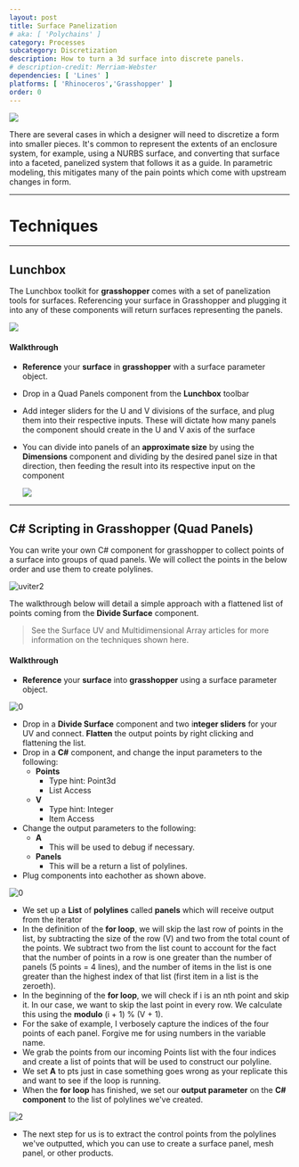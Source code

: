```yaml
---
layout: post
title: Surface Panelization
# aka: [ 'Polychains' ]
category: Processes
subcategory: Discretization
description: How to turn a 3d surface into discrete panels.
# description-credit: Merriam-Webster
dependencies: [ 'Lines' ]
platforms: [ 'Rhinoceros','Grasshopper' ]
order: 0
---
```



![](.\images\flutter\fluttering.PNG)

There are several cases in which a designer will need to discretize a form into smaller pieces. It's common to represent the extents of an enclosure system, for example, using a NURBS surface, and converting that surface into a faceted, panelized system that follows it as a guide. In parametric modeling, this mitigates many of the pain points which come with upstream changes in form. 




---
# Techniques
---


## Lunchbox

The Lunchbox toolkit for **grasshopper** comes with a set of panelization tools for surfaces. Referencing your surface in Grasshopper and plugging it into any of these components will return surfaces representing the panels.



![](.\images\LunchboxPanels.png)



#### Walkthrough

- **Reference** your **surface** in **grasshopper** with a surface parameter object.

- Drop in a Quad Panels component from the **Lunchbox** toolbar

- Add integer sliders for the U and V divisions of the surface, and plug them into their respective inputs. These will dictate how many panels the component should create in the U and V axis of the surface

- You can divide into panels of an **approximate size** by using the **Dimensions** component and dividing by the desired panel size in that direction, then feeding the result into its respective input on the component

  ![](.\images\LunchboxPanels.gif)

---
## C# Scripting in Grasshopper (Quad Panels)

You can write your own C# component for grasshopper to collect points of a surface into groups of quad panels. We will collect the points in the below order and use them to create polylines. 

![uviter2](.\images\uviter2.PNG)


The walkthrough below will detail a simple approach with a flattened list of points coming from the **Divide Surface** component.

> See the Surface UV and Multidimensional Array articles for more information on the techniques shown here.



#### Walkthrough

- **Reference** your **surface** into **grasshopper** using a surface parameter object.

![0](.\images\flutter\0.PNG)

- Drop in a **Divide Surface** component and two i**nteger sliders** for your UV and connect. **Flatten** the output points by right clicking and flattening the list.
- Drop in a **C#** component, and change the input parameters to the following:
  - **Points**
    - Type hint: Point3d
    - List Access
  - **V**
    - Type hint: Integer
    - Item Access
- Change the output parameters to the following:
  - **A**
    - This will be used to debug if necessary.
  - **Panels**
    - This will be a return a list of polylines.
- Plug components into eachother as shown above.

![0](.\images\flutter\1.PNG)

- We set up a **List** of **polylines** called **panels** which will receive output from the iterator
- In the definition of the **for loop**, we will skip the last row of points in the list, by subtracting the size of the row (V) and two from the total count of the points. We subtract two from the list count to account for the fact that the number of points in a row is one greater than the number of panels (5 points = 4 lines), and the number of items in the list is one greater than the highest index of that list (first item in a list is the zeroeth).
- In the beginning of the **for loop**, we will check if i is an nth point and skip it. In our case, we want to skip the last point in every row. We calculate this using the **modulo** (i + 1) % (V + 1).
- For the sake of example, I verbosely capture the indices of the four points of each panel. Forgive me for using numbers in the variable name.
- We grab the points from our incoming Points list with the four indices and create a list of points that will be used to construct our polyline.
- We set **A** to pts just in case something goes wrong as your replicate this and want to see if the loop is running.
- When the **for loop** has finished, we set our **output parameter** on the **C# component** to the list of polylines we've created.

![2](.\images\flutter\2.PNG)

- The next step for us is to extract the control points from the polylines we've outputted, which you can use to create a surface panel, mesh panel, or other products.

